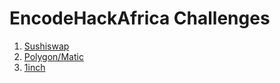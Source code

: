 # EncodeHackAfrica Challenges

1. [Sushiswap](./sushiswap)
2. [Polygon/Matic](./polygon)
3. [1inch](./1inch)
